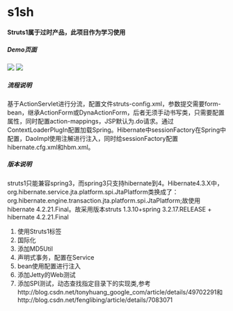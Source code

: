# s1sh

**Struts1属于过时产品，此项目作为学习使用**


##### Demo页面

<img src="https://github.com/yongzhian/s1sh/blob/master/doc/login.png"/>

<img src="https://github.com/yongzhian/s1sh/blob/master/doc/index.png"/>

##### 流程说明

基于ActionServlet进行分流，配置文件struts-config.xml，参数提交需要form-bean，继承ActionForm或DynaActionForm，后者无须手动书写类，只需要配置属性，同时配置action-mappings，JSP默认为.do请求。通过ContextLoaderPlugIn配置加载Spring。Hibernate中sessionFactory在Spring中配置，DaoImpl使用注解进行注入，同时给sessionFactory配置hibernate.cfg.xml和hbm.xml。

##### 版本说明

struts1只能兼容spring3，而spring3只支持hibernate到4。Hibernate4.3.X中，org.hibernate.service.jta.platform.spi.JtaPlatform类换成了： org.hibernate.engine.transaction.jta.platform.spi.JtaPlatform;故使用hibernate 4.2.21.Final。故采用版本struts 1.3.10+spring 3.2.17.RELEASE + hibernate 4.2.21.Final

1. 使用Struts1标签
1. 国际化
1. 添加MD5Util
1. 声明式事务，配置在Service
1. bean使用配置进行注入
1. 添加Jetty的Web测试
2. 添加SPI测试，动态查找指定目录下的实现类,参考http://blog.csdn.net/tonyhuang_google_com/article/details/49702291和http://blog.csdn.net/fenglibing/article/details/7083071